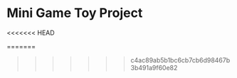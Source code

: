 # Mini Game Toy Project





<<<<<<< HEAD


=======
>>>>>>> c4ac89ab5b1bc6cb7cb6d98467b3b491a9f60e82
